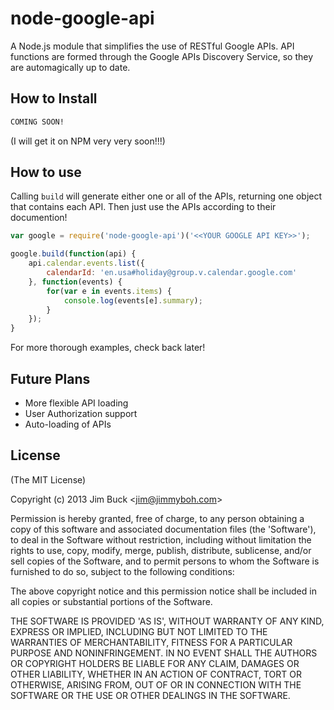 # node-google-api

A Node.js module that simplifies the use of RESTful Google APIs.  API functions are formed through the Google APIs Discovery Service, so they are automagically up to date.

## How to Install

```bash
COMING SOON!
```
(I will get it on NPM very very soon!!!)


## How to use

Calling `build` will generate either one or all of the APIs, returning one object that contains each API. Then just use the APIs according to their documention!

```js
var google = require('node-google-api')('<<YOUR GOOGLE API KEY>>');

google.build(function(api) {
	api.calendar.events.list({
		calendarId: 'en.usa#holiday@group.v.calendar.google.com'
	}, function(events) {
		for(var e in events.items) {
			console.log(events[e].summary);
		}
	});
}
```

For more thorough examples, check back later! 

## Future Plans
<ul>
	<li>More flexible API loading</li>
	<li>User Authorization support</li>
	<li>Auto-loading of APIs</li>
</ul>

## License 

(The MIT License)

Copyright (c) 2013 Jim Buck &lt;jim@jimmyboh.com&gt;

Permission is hereby granted, free of charge, to any person obtaining
a copy of this software and associated documentation files (the
'Software'), to deal in the Software without restriction, including
without limitation the rights to use, copy, modify, merge, publish,
distribute, sublicense, and/or sell copies of the Software, and to
permit persons to whom the Software is furnished to do so, subject to
the following conditions:

The above copyright notice and this permission notice shall be
included in all copies or substantial portions of the Software.

THE SOFTWARE IS PROVIDED 'AS IS', WITHOUT WARRANTY OF ANY KIND,
EXPRESS OR IMPLIED, INCLUDING BUT NOT LIMITED TO THE WARRANTIES OF
MERCHANTABILITY, FITNESS FOR A PARTICULAR PURPOSE AND NONINFRINGEMENT.
IN NO EVENT SHALL THE AUTHORS OR COPYRIGHT HOLDERS BE LIABLE FOR ANY
CLAIM, DAMAGES OR OTHER LIABILITY, WHETHER IN AN ACTION OF CONTRACT,
TORT OR OTHERWISE, ARISING FROM, OUT OF OR IN CONNECTION WITH THE
SOFTWARE OR THE USE OR OTHER DEALINGS IN THE SOFTWARE.